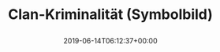 ---
retweeted: false
source: <a href="http://www.samruston.co.uk" rel="nofollow">Flamingo for Android</a>
entities:
  user_mentions: []
  urls: []
  symbols: []
  media:
  - expanded_url: https://twitter.com/bascht/status/1139415325202452481/photo/1
    indices:
    - '31'
    - '54'
    url: https://t.co/DZivWCUjuL
    media_url: http://pbs.twimg.com/media/D9AEMwjUIAAqeg_.jpg
    id_str: '1139415322962698240'
    id: '1139415322962698240'
    media_url_https: https://pbs.twimg.com/media/D9AEMwjUIAAqeg_.jpg
    sizes:
      medium:
        w: '1077'
        h: '1200'
        resize: fit
      large:
        w: '1080'
        h: '1203'
        resize: fit
      small:
        w: '610'
        h: '680'
        resize: fit
      thumb:
        w: '150'
        h: '150'
        resize: crop
    type: photo
    display_url: pic.twitter.com/DZivWCUjuL
  hashtags: []
display_text_range:
- '0'
- '54'
favorite_count: '15'
id_str: '1139415325202452481'
truncated: false
retweet_count: '3'
id: '1139415325202452481'
possibly_sensitive: false
created_at: Fri Jun 14 06:12:37 +0000 2019
favorited: false
full_text: Clan-Kriminalität (Symbolbild)
lang: da
extended_entities:
  media:
  - expanded_url: https://twitter.com/bascht/status/1139415325202452481/photo/1
    indices:
    - '31'
    - '54'
    url: https://t.co/DZivWCUjuL
    media_url: http://pbs.twimg.com/media/D9AEMwjUIAAqeg_.jpg
    id_str: '1139415322962698240'
    id: '1139415322962698240'
    media_url_https: https://pbs.twimg.com/media/D9AEMwjUIAAqeg_.jpg
    sizes:
      medium:
        w: '1077'
        h: '1200'
        resize: fit
      large:
        w: '1080'
        h: '1203'
        resize: fit
      small:
        w: '610'
        h: '680'
        resize: fit
      thumb:
        w: '150'
        h: '150'
        resize: crop
    type: photo
    display_url: pic.twitter.com/DZivWCUjuL
tags:
- pesos/twitter
date: '2019-06-14T06:12:37+00:00'
src: https://twitter.com/bascht/status/1139415325202452481
original_url: https://twitter.com/bascht/status/1139415325202452481
type: twitter_tweet
media_url: https://img.bascht.com/twitter/pbs.twimg.com/media/D9AEMwjUIAAqeg_.jpg
text: Clan-Kriminalität (Symbolbild)
title: 'Clan-Kriminalität (Symbolbild)

  '

---